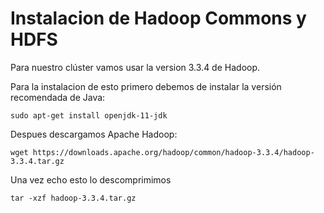 # Instalacion de Hadoop Commons y HDFS

Para nuestro clúster vamos usar la version 3.3.4 de Hadoop.

Para la instalacion de esto primero debemos de instalar la versión recomendada de Java:

```sudo apt-get install openjdk-11-jdk ```


Despues descargamos Apache Hadoop:

```wget https://downloads.apache.org/hadoop/common/hadoop-3.3.4/hadoop-3.3.4.tar.gz```

Una vez echo esto lo descomprimimos

```tar -xzf hadoop-3.3.4.tar.gz```


